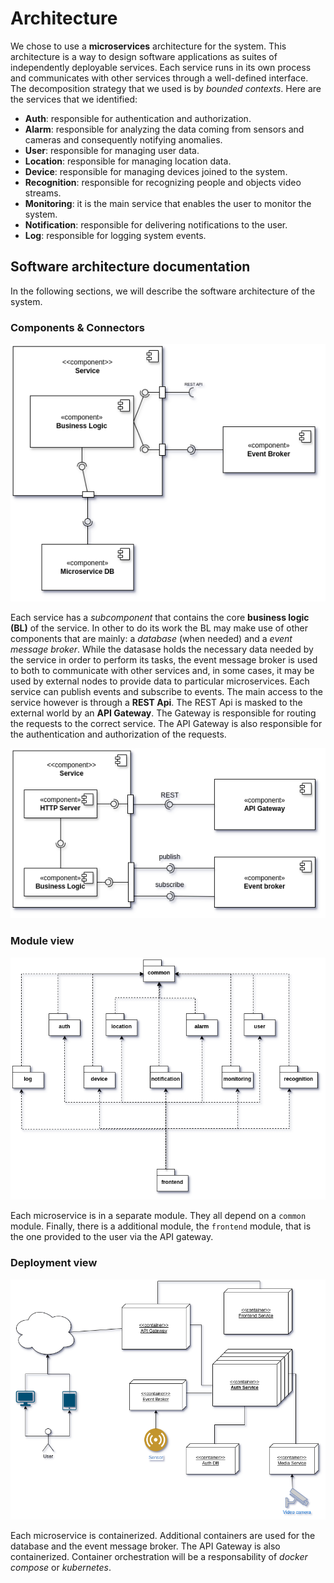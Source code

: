 # Architecture

We chose to use a **microservices** architecture for the system. 
This architecture is a way to design software applications as suites of independently deployable services. Each service runs in its own process and communicates with other services through a well-defined interface. The decomposition strategy that we used is by *bounded contexts*. Here are the services that we identified:

- **Auth**: responsible for authentication and authorization.
- **Alarm**: responsible for analyzing the data coming from sensors and cameras and consequently notifying anomalies.
- **User**: responsible for managing user data.
- **Location**: responsible for managing location data.
- **Device**: responsible for managing devices joined to the system.
- **Recognition**: responsible for recognizing people and objects video streams.
- **Monitoring**: it is the main service that enables the user to monitor the system.
- **Notification**: responsible for delivering notifications to the user.
- **Log**: responsible for logging system events.

## Software architecture documentation

In the following sections, we will describe the software architecture of the system.

### Components & Connectors

![Components & Connectors](img/revue_components_and_connectors.png)

Each service has a *subcomponent* that contains the core **business logic (BL)** of the service. In other to do its work the BL may make use of other components that are mainly: a *database* (when needed) and a *event message broker*. While the datasase holds the necessary data needed by the service in order to perform its tasks, the event message broker is used to both to communicate with other services and, in some cases, it may be used by external nodes to provide data to particular microservices. Each service can publish events and subscribe to events. 
The main access to the service however is through a **REST Api**. The REST Api is masked to the external world by an **API Gateway**. The Gateway is responsible for routing the requests to the correct service. The API Gateway is also responsible for the authentication and authorization of the requests.

![Interaction components](img/revue_interaction_cAc.png)

### Module view

![Module view](img/revue_modules_view.png)

Each microservice is in a separate module. They all depend on a `common` module. Finally, there is a additional module, the `frontend` module, that is the one provided to the user via the API gateway.


### Deployment view

![Deployment view](img/revue_deployment.png)

Each microservice is containerized. Additional containers are used for the database and the event message broker. The API Gateway is also containerized. Container orchestration will be a responsability of *docker compose* or *kubernetes*.